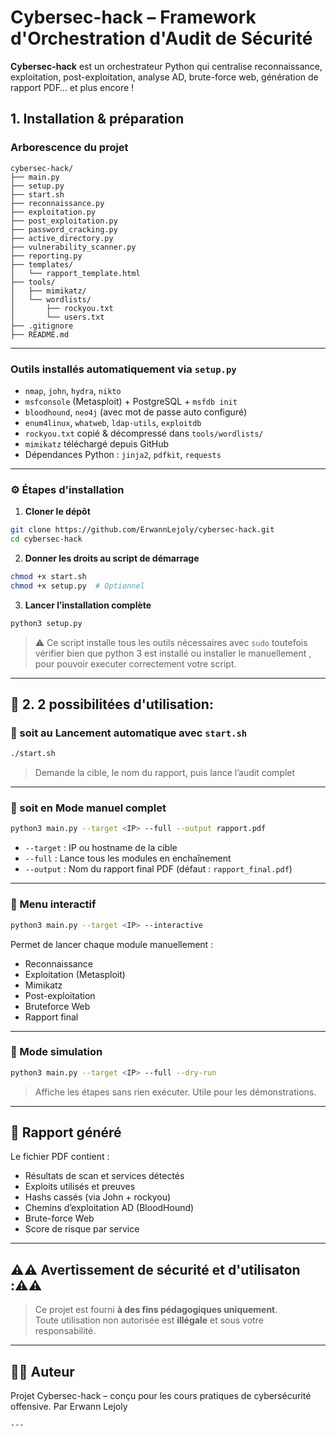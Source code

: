 
# Cybersec-hack – Framework d'Orchestration d'Audit de Sécurité

**Cybersec-hack** est un orchestrateur Python qui centralise reconnaissance, exploitation, post-exploitation, analyse AD, brute-force web, génération de rapport PDF… et plus encore !



##  1. Installation & préparation

###  Arborescence du projet

```
cybersec-hack/
├── main.py
├── setup.py
├── start.sh
├── reconnaissance.py
├── exploitation.py
├── post_exploitation.py
├── password_cracking.py
├── active_directory.py
├── vulnerability_scanner.py
├── reporting.py
├── templates/
│   └── rapport_template.html
├── tools/
│   ├── mimikatz/
│   └── wordlists/
│       ├── rockyou.txt
│       └── users.txt
├── .gitignore
├── README.md
```

---

###  Outils installés automatiquement via `setup.py`

- `nmap`, `john`, `hydra`, `nikto`
- `msfconsole` (Metasploit) + PostgreSQL + `msfdb init`
- `bloodhound`, `neo4j` (avec mot de passe auto configuré)
- `enum4linux`, `whatweb`, `ldap-utils`, `exploitdb`
- `rockyou.txt` copié & décompressé dans `tools/wordlists/`
- `mimikatz` téléchargé depuis GitHub
- Dépendances Python : `jinja2`, `pdfkit`, `requests`

---

### ⚙ Étapes d'installation

1. **Cloner le dépôt**

```bash
git clone https://github.com/ErwannLejoly/cybersec-hack.git
cd cybersec-hack
```

2. **Donner les droits au script de démarrage**

```bash
chmod +x start.sh
chmod +x setup.py  # Optionnel
```

3. **Lancer l’installation complète**

```bash
python3 setup.py
```

> ⚠️ Ce script installe tous les outils nécessaires avec `sudo` toutefois vérifier bien que python 3 est installé ou installer le manuellement , pour pouvoir executer correctement votre script.

---

## 🚀 2. 2 possibilitées d'utilisation: 

### 🔁 soit au Lancement automatique avec `start.sh`

```bash
./start.sh
```

> Demande la cible, le nom du rapport, puis lance l’audit complet

---

### 🧪 soit en Mode manuel complet

```bash
python3 main.py --target <IP> --full --output rapport.pdf
```

- `--target` : IP ou hostname de la cible
- `--full` : Lance tous les modules en enchaînement
- `--output` : Nom du rapport final PDF (défaut : `rapport_final.pdf`)

---

### 🧠 Menu interactif

```bash
python3 main.py --target <IP> --interactive
```

Permet de lancer chaque module manuellement :
- Reconnaissance
- Exploitation (Metasploit)
- Mimikatz
- Post-exploitation
- Bruteforce Web
- Rapport final

---

### 👀 Mode simulation

```bash
python3 main.py --target <IP> --full --dry-run
```

> Affiche les étapes sans rien exécuter. Utile pour les démonstrations.

---

## 📄 Rapport généré

Le fichier PDF contient :
- Résultats de scan et services détectés
- Exploits utilisés et preuves
- Hashs cassés (via John + rockyou)
- Chemins d’exploitation AD (BloodHound)
- Brute-force Web
- Score de risque par service

---

## ⚠️⚠️ Avertissement de sécurité et d'utilisaton :⚠️⚠️

> Ce projet est fourni **à des fins pédagogiques uniquement**.  
> Toute utilisation non autorisée est **illégale** et sous votre responsabilité.

---

## 👨‍💻 Auteur

Projet Cybersec-hack – conçu pour les cours pratiques de cybersécurité offensive.
Par Erwann Lejoly
```
---

